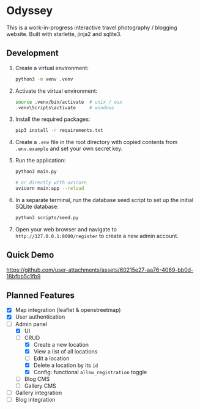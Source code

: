# Odyssey

This is a work-in-progress interactive travel photography / blogging website. Built with starlette, jinja2 and sqlite3.


## Development

1. Create a virtual environment:

   ```bash
   python3 -m venv .venv
   ```
2. Activate the virtual environment:
   ```bash
   source .venv/bin/activate  # unix / osx
   .venv\Scripts\activate     # windows
   ```
3. Install the required packages:
   ```bash
   pip3 install -r requirements.txt
   ```
4. Create a `.env` file in the root directory with copied contents from `.env.example` and set your own secret key.
5. Run the application:
   ```bash
   python3 main.py

   # or directly with uvicorn
   uvicorn main:app --reload
   ```
6. In a separate terminal, run the database seed script to set up the initial SQLite database:
   ```bash
   python3 scripts/seed.py
   ```
7. Open your web browser and navigate to `http://127.0.0.1:8000/register` to create a new admin account.


## Quick Demo

https://github.com/user-attachments/assets/60215e27-aa76-4069-bb0d-18bfbb5c1fb9


## Planned Features

- [x] Map integration (leaflet & openstreetmap)
- [x] User authentication
- [ ] Admin panel
  - [x] UI
  - [ ] CRUD
    - [x] Create a new location
    - [x] View a list of all locations
    - [ ] Edit a location
    - [x] Delete a location by its `id`
    - [x] Config: functional `allow_registration` toggle
  - [ ] Blog CMS
  - [ ] Gallery CMS
- [ ] Gallery integration
- [ ] Blog integration
